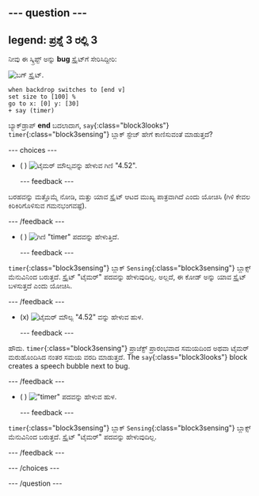 --- question ---
---
legend: ಪ್ರಶ್ನೆ 3 ರಲ್ಲಿ 3
---

ನೀವು ಈ ಸ್ಕ್ರಿಪ್ಟ್ ಅನ್ನು **bug** ಸ್ಪ್ರೈಟ್‌ಗೆ ಸೇರಿಸಿದ್ದೀರಿ:

![ಬಗ್ ಸ್ಪ್ರೈಟ್.](images/bug-sprite.png)

```blocks3
when backdrop switches to [end v]
set size to [100] % 
go to x: [0] y: [30] 
+ say (timer) 
```

ಬ್ಯಾಕ್‌ಡ್ರಾಪ್ **end** ಬದಲಾದಾಗ, `say`{:class="block3looks"} `timer`{:class="block3sensing"} ಬ್ಲಾಕ್‌ ಸ್ಟೇಜ್‌ ಹೇಗೆ ಕಾಣಿಸುವಂತೆ ಮಾಡುತ್ತದೆ?

--- choices ---

- ( ) ![ಟೈಮರ್ ಮೌಲ್ಯವನ್ನು ಹೇಳುವ ಗಿಣಿ "4.52".](images/quiz_parrot_number.png)

  --- feedback ---

ಬರಹವನ್ನು ಮತ್ತೊಮ್ಮೆ ನೋಡಿ, ಮತ್ತು ಯಾವ ಸ್ಪ್ರೈಟ್ ಆಟದ ಮುಖ್ಯ ಪಾತ್ರವಾಗಿದೆ ಎಂದು ಯೋಚಿಸಿ (ಗಿಳಿ ಕೇವಲ ಕಿರಿಕಿರಿಗೊಳಿಸುವ ಗಮನಭಂಗವಷ್ಟೆ).

  --- /feedback ---

- ( ) ![ಗಿಣಿ "timer" ಪದವನ್ನು ಹೇಳುತ್ತಿದೆ.](images/quiz_parrot_timer.png)

  --- feedback ---

`timer`{:class="block3sensing"} ಬ್ಲಾಕ್ `Sensing`{:class="block3sensing"} ಬ್ಲಾಕ್ಸ್‌ ಮೆನುವಿನಿಂದ ಬರುತ್ತದೆ. ಸ್ಪ್ರೈಟ್ "ಟೈಮರ್" ಪದವನ್ನು ಹೇಳುವುದಿಲ್ಲ. ಅಲ್ಲದೆ, ಈ ಕೋಡ್ ಅನ್ನು ಯಾವ ಸ್ಪ್ರೈಟ್ ಬಳಸುತ್ತದೆ ಎಂದು ಯೋಚಿಸಿ.

  --- /feedback ---

- (x) ![ಟೈಮರ್ ಮೌಲ್ಯ "4.52" ವನ್ನು ಹೇಳುವ ಹುಳ.](images/quiz_bug_number.png)

  --- feedback ---

ಹೌದು. `timer`{:class="block3sensing"} ಪ್ರಾಜೆಕ್ಟ್ ಪ್ರಾರಂಭವಾದ ಸಮಯದಿಂದ ಅಥವಾ ಟೈಮರ್ ಮರುಹೊಂದಿಸಿದ ನಂತರ ಸಮಯ ವರದಿ ಮಾಡುತ್ತದೆ. The `say`{:class="block3looks"} block creates a speech bubble next to bug.

  --- /feedback ---

- ( ) !["timer" ಪದವನ್ನು ಹೇಳುವ ಹುಳ.](images/quiz_bug_timer.png)

  --- feedback ---

`timer`{:class="block3sensing"} ಬ್ಲಾಕ್ `Sensing`{:class="block3sensing"} ಬ್ಲಾಕ್ಸ್ ಮೆನುವಿನಿಂದ ಬರುತ್ತದೆ. ಸ್ಪ್ರೈಟ್ "ಟೈಮರ್" ಪದವನ್ನು ಹೇಳುವುದಿಲ್ಲ.

  --- /feedback ---

--- /choices ---

--- /question ---





